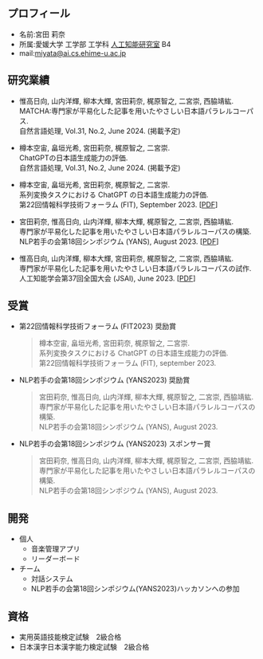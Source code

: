 ## プロフィール
- 名前:宮田 莉奈
- 所属:愛媛大学 工学部 工学科 [人工知能研究室](https://sites.google.com/view/ehime-nlp/) B4
- mail:miyata@ai.cs.ehime-u.ac.jp

## 研究業績

- 惟高日向, 山内洋輝, 柳本大輝, 宮田莉奈, 梶原智之, 二宮崇, 西脇靖紘. <br>
  MATCHA:専門家が平易化した記事を用いたやさしい日本語パラレルコーパス. <br>
  自然言語処理, Vol.31, No.2, June 2024. (掲載予定)

- 樽本空宙, 畠垣光希, 宮田莉奈, 梶原智之, 二宮崇. <br>
  ChatGPTの日本語生成能力の評価. <br>
  自然言語処理, Vol.31, No.2, June 2024. (掲載予定)
  
- 樽本空宙, 畠垣光希, 宮田莉奈, 梶原智之, 二宮崇. <br>
  系列変換タスクにおける ChatGPT の日本語生成能力の評価. <br>
  第22回情報科学技術フォーラム (FIT), September 2023. \[[PDF](https://moguranosenshi.sakura.ne.jp/publications/fit2023-tarumoto.pdf)\]
  
- 宮田莉奈, 惟高日向, 山内洋輝, 柳本大輝, 梶原智之, 二宮崇, ⻄脇靖紘. <br>
  専門家が平易化した記事を用いたやさしい日本語パラレルコーパスの構築. <br>
  NLP若手の会第18回シンポジウム (YANS), August 2023. \[[PDF](https://moguranosenshi.sakura.ne.jp/files/yans2023-miyata.pdf)\]
  
- 惟高日向, 山内洋輝, 柳本大輝, 宮田莉奈, 梶原智之, 二宮崇, 西脇靖紘. <br>
  専門家が平易化した記事を用いたやさしい日本語パラレルコーパスの試作. <br>
  人工知能学会第37回全国大会 (JSAI), June 2023. \[[PDF](https://www.jstage.jst.go.jp/article/pjsai/JSAI2023/0/JSAI2023_3Xin414/_article/-char/ja/)\]

## 受賞

- 第22回情報科学技術フォーラム (FIT2023) 奨励賞
  > 樽本空宙, 畠垣光希, 宮田莉奈, 梶原智之, 二宮崇. <br>
  > 系列変換タスクにおける ChatGPT の日本語生成能力の評価. <br>
  > 第22回情報科学技術フォーラム (FIT), september 2023.
  
- NLP若手の会第18回シンポジウム (YANS2023) 奨励賞
  > 宮田莉奈, 惟高日向, 山内洋輝, 柳本大輝, 梶原智之, 二宮崇, ⻄脇靖紘. <br>
  > 専門家が平易化した記事を用いたやさしい日本語パラレルコーパスの構築. <br>
  > NLP若手の会第18回シンポジウム (YANS), August 2023.

- NLP若手の会第18回シンポジウム (YANS2023) スポンサー賞
  > 宮田莉奈, 惟高日向, 山内洋輝, 柳本大輝, 梶原智之, 二宮崇, ⻄脇靖紘. <br>
  > 専門家が平易化した記事を用いたやさしい日本語パラレルコーパスの構築. <br>
  > NLP若手の会第18回シンポジウム (YANS), August 2023.

## 開発
- 個人
  - 音楽管理アプリ
  - リーダーボード
- チーム
  - 対話システム
  - NLP若手の会第18回シンポジウム(YANS2023)ハッカソンへの参加

## 資格
- 実用英語技能検定試験　2級合格
- 日本漢字日本漢字能力検定試験　2級合格

